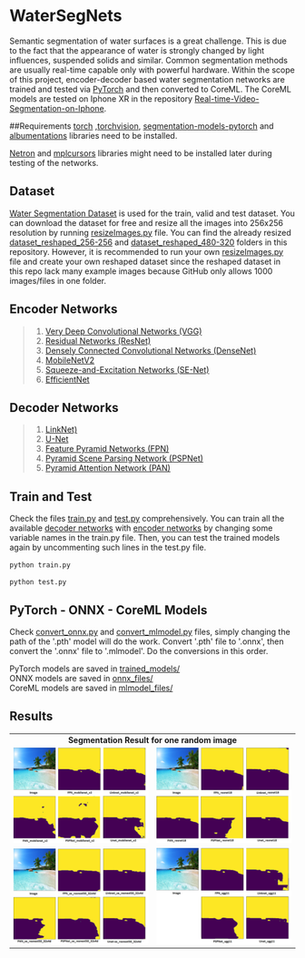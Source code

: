 # WaterSegNets
 Semantic segmentation of water surfaces is a great challenge. This is due to the fact that the appearance of water is strongly changed by light influences, suspended solids and similar. Common segmentation methods are usually real-time capable only with powerful hardware. Within the scope of this project, encoder-decoder based water segmentation networks are trained and tested via [PyTorch](https://pytorch.org/) and then converted to CoreML. The CoreML models are tested on Iphone XR in the repository [Real-time-Video-Segmentation-on-Iphone](https://github.com/erdemunal35/Real-time-Video-Segmentation-on-Iphone).

##Requirements
[torch](https://pytorch.org/) ,[torchvision](https://pytorch.org/), [segmentation-models-pytorch](https://smp.readthedocs.io/en/latest/install.html) and [albumentations](https://pypi.org/project/albumentations/) libraries need to be installed.

[Netron](https://github.com/lutzroeder/Netron) and [mplcursors](https://pypi.org/project/mplcursors/) libraries might need to be installed later during testing of the networks.

## Dataset
 [Water Segmentation Dataset](https://www.kaggle.com/gvclsu/water-segmentation-dataset) is used for the train, valid and test dataset. You can download the dataset for free and resize all the images into 256x256 resolution by running [resizeImages.py](https://github.com/erdemunal35/WaterSegNets/blob/main/resizeImages.py) file. You can find the already resized [dataset_reshaped_256-256]() and [dataset_reshaped_480-320]() folders in this repository. However, it is recommended to run your own [resizeImages.py](https://github.com/erdemunal35/WaterSegNets/blob/main/resizeImages.py) file and create your own reshaped dataset since the reshaped dataset in this repo lack many example images because GitHub only allows 1000 images/files in one folder.
 
## Encoder Networks
> 1. [Very Deep Convolutional Networks (VGG)](https://arxiv.org/pdf/1409.1556.pdf)
> 2. [Residual Networks (ResNet)](https://arxiv.org/pdf/1512.03385.pdf)
> 3. [Densely Connected Convolutional Networks (DenseNet)](https://arxiv.org/pdf/1608.06993.pdf)
> 4. [MobileNetV2](https://arxiv.org/pdf/1801.04381.pdf)
> 5. [Squeeze-and-Excitation Networks (SE-Net)](https://arxiv.org/pdf/1709.01507.pdf)
> 6. [EfficientNet](https://arxiv.org/pdf/1905.11946.pdf)

## Decoder Networks
> 1. [LinkNet)](https://arxiv.org/pdf/1707.03718.pdf)
> 2. [U-Net](https://arxiv.org/pdf/1505.04597.pdf)
> 3. [Feature Pyramid Networks (FPN)](https://arxiv.org/pdf/1612.03144.pdf)
> 4. [Pyramid Scene Parsing Network (PSPNet)](https://arxiv.org/pdf/1612.01105.pdf)
> 5. [Pyramid Attention Network (PAN)](https://arxiv.org/pdf/1805.10180.pdf)

## Train and Test
Check the files [train.py](https://github.com/erdemunal35/WaterSegNets/blob/main/train.py) and [test.py](https://github.com/erdemunal35/WaterSegNets/blob/main/test.py) comprehensively. You can train all the available [decoder networks](https://smp.readthedocs.io/en/latest/models.html) with [encoder networks](https://smp.readthedocs.io/en/latest/encoders.html) by changing some variable names in the train.py file. Then, you can test the trained models again by uncommenting such lines in the test.py file.
```
python train.py
```
```
python test.py
```
## PyTorch - ONNX - CoreML Models
Check [convert_onnx.py](https://github.com/erdemunal35/WaterSegNets/blob/main/convert_onnx.py) and [convert_mlmodel.py](https://github.com/erdemunal35/WaterSegNets/blob/main/convert_mlmodel.py) files, simply changing the path of the '.pth' model will do the work. Convert '.pth' file to '.onnx', then convert the '.onnx' file to '.mlmodel'. Do the conversions in this order.

PyTorch models are saved in [trained_models/](https://github.com/erdemunal35/WaterSegNets/tree/main/trained_models) <br/>
ONNX models are saved in [onnx_files/](https://github.com/erdemunal35/WaterSegNets/tree/main/onnx_files) <br/>
CoreML models are saved in [mlmodel_files/](https://github.com/erdemunal35/WaterSegNets/tree/main/mlmodel_files) <br/>

## Results

<table>
    <tr>
        <td colspan=2 align="center"><b>Segmentation Result for one random image<b></td>
    </tr>
    <tr>
        <td>
            <img src="https://github.com/erdemunal35/WaterSegNets/blob/main/results/result1.png" alt="Seg demo"></img>
        </td>
        <td>
            <img src="https://github.com/erdemunal35/WaterSegNets/blob/main/results/result2.png" alt="Seg demo"></img>
        </td>
        </tr>
        <tr>
         <td>
            <img src="https://github.com/erdemunal35/WaterSegNets/blob/main/results/result3.png" alt="Seg demo"></img>
        </td>
        <td>
            <img src="https://github.com/erdemunal35/WaterSegNets/blob/main/results/result4.png" alt="Seg demo"></img>
        </td>
    </tr>
</table>
